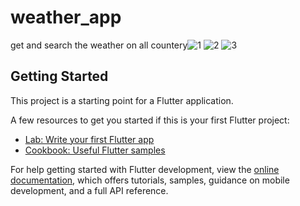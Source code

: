# weather_app

get and search the weather on all countery![1](https://user-images.githubusercontent.com/108494480/209869840-29e0bcd8-2adb-4684-b2d3-a93821f48e7e.jpg)
![2](https://user-images.githubusercontent.com/108494480/209869842-ab34c503-fb24-4be4-be65-b4f246fa939e.jpg)
![3](https://user-images.githubusercontent.com/108494480/209869845-0065203a-5541-407c-95e0-d947e3b03491.jpg)


## Getting Started

This project is a starting point for a Flutter application.

A few resources to get you started if this is your first Flutter project:

- [Lab: Write your first Flutter app](https://docs.flutter.dev/get-started/codelab)
- [Cookbook: Useful Flutter samples](https://docs.flutter.dev/cookbook)

For help getting started with Flutter development, view the
[online documentation](https://docs.flutter.dev/), which offers tutorials,
samples, guidance on mobile development, and a full API reference.
